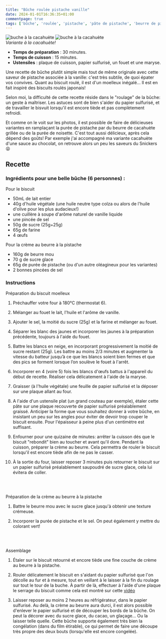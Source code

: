 ```yaml
---
title: "Bûche roulée pistache vanille"
date: 2024-01-01T16:36:35+01:00
commentpage: true
tags: ['bûche', 'roulée', 'pistache', 'pâte de pistache', 'beurre de pistache', 'Noël', "sucré", 'dessert', 'beurre', 'génoise', 'sirop', 'crème au beurre', 'vanille', 'sucre', 'fête', 'pâtisserie', "végétarien"]
---
```


![buche à la cacahuète](/pictures/buche_2.jpg)
![buche à la cacahuète](/pictures/buche_3.jpg)<br>
*Variante à la cacahuète!*

- **Temps de préparation** : 30 minutes.
- **Temps de cuisson** : 15 minutes.
- **Ustensiles** : plaque de cuisson, papier sulfurisé, un fouet et une maryse.

Une recette de bûche plutôt simple mais tout de même originale avec cette saveur de pistache associée à la vanille: c'est très subtile, de quoi épater vos convives. Quant au biscuit roulé, il est d'un moelleux inégalé... Il est en fait inspiré des biscuits roulés japonais!

Selon moi, la difficulté  de cette recette réside dans le "roulage" de la bûche: un geste à maîtriser. Les astuces sont de bien s'aider du papier sulfurisé, et de travailler le bisvuit lorsqu'il est encore tiède et pas complètement refroidi.

Et comme on le voit sur les photos, il est possible de faire de délicieuses variantes en ramplaçant la purée de pistache par du beurre de cacahuète grillée ou de la purée de noisette. C'est tout aussi délicieux, après cela dépend des goûts! Par exemple j'ai accompagné ma variante cacahuète d'une sauce au chocolat, on retrouve alors un peu les saveurs du Snickers 😝

## Recette

### Ingrédients pour une belle bûche (6 personnes) :

Pour le biscuit
- 50mL de lait entier 
- 40g d'huile végétale (une huile neutre type colza ou alors de l'huile d'olive pour les plus audacieux!)
- une cuillère à soupe d'arôme naturel de vanille liquide
- une pincée de sel
- 50g de sucre (25g+25g)
- 65g de farine
- 4 œufs

Pour la crème au beurre à la pistache

- 160g de beurre mou
- 70 g de sucre glace
- 65g de purée de pistache (ou d'un autre oléagineux pour les variantes)
- 2 bonnes pincées de sel

### Instructions

Préparation du biscuit moelleux

1. Préchauffer votre four à 180°C (thermostat 6).

2. Mélanger au fouet le lait, l'huile et l'arôme de vanille.

3. Ajouter le sel, la moitié du sucre (25g) et la farine et mélanger au fouet.

4. Séparer les blanc des jaunes et incorporer les jaunes à la préparation précédente, toujours à l'aide du fouet.

5. Battre les blancs en neige, en incorporant progressivement la moitié de sucre restant (25g). Les battre au moins 2/3 minutes et augmenter la vitesse du batteur jusqu’à ce que les blancs soient bien fermes et que des pics se forment lorsque l’on soulève le fouet à l'arrêt.

6. Incorporer en 4 (voire 5) fois les blancs d'œufs battus à l'appareil du début de recette. Réaliser cela délicatement à l'aide de la maryse.

7. Graisser (à l'huile végétale) une feuille de papier sulfurisé et la déposer sur une plaque allant au four.

8. A l'aide d'un ustensile plat (un grand couteau par exemple), étaler cette pâte sur une plaque recouverte de papier sulfurisé préalablement graissé. Anticiper la forme que vous souhaitez donner à votre bûche, en insistant un peu sur les angles pour éviter de devoir trop couper le biscuit ensuite. Pour l'épaisseur à peine plus d'un centimètre est suffisant.

9. Enfourner pour une quizaine de minutes: arrêter la cuisson dés que le biscuit "rebondit" bien au toucher et avant qu'il dore. Pendant la cuisson, préparer la crème au beurre. Cela permettra de rouler le biscuit lorsqu'il est encore tiède afin de ne pas le casser.

10. À la sortie du four, laisser reposer 3 minutes puis retourner le biscuit sur un papier sulfurisé préalablement saupoudré de sucre glace, cela lui évitera de coller.

<br>
<br>

Préparation de la crème au beurre à la pistache

1. Battre le beurre mou avec le sucre glace jusqu'à obtenir une texture crémeuse.

2. Incorporer la purée de pistache et le sel. On peut également y mettre du colorant vert!
<br>
<br>

Assemblage

1. Étaler sur le biscuit retourné et encore tiède une fine couche de crème au beurre à la pistache.

2. Rouler délicatement le biscuit en s'aidant du papier sulfurisé que l'on décolle au fur et à mesure, tout en veillant à le laisser à la fin du roulage sur tout le tour de la buche. À partir de là, effectuer à l'aide d'une plaque le serrage du biscuit comme cela est montré sur cette <a href="https://www.youtube.com/watch?v=HLVlt0Uk70E">vidéo </a> 

3. Laisser reposer au moins 2 heures au réfrigérateur, dans le papier sulfurisé. Au delà, la crème au beurre aura durci, il est alors possible d'enlever le papier sulfurisé et de découper les bords de la bûche. On peut la décorer avec du sucre glace, du cacao, un glaçage... Ou la laisser telle quelle. Cette bûche supporte également très bien la congélation (dans du film étirable), ce qui permet de faire une découpe très propre des deux bouts (lorsqu'elle est encore congelée).

